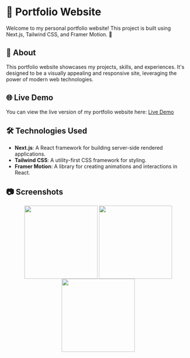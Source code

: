 # 👋 Portfolio Website

Welcome to my personal portfolio website! This project is built using Next.js, Tailwind CSS, and Framer Motion. 🚀

## 📖 About

This portfolio website showcases my projects, skills, and experiences. It's designed to be a visually appealing and responsive site, leveraging the power of modern web technologies.

## 🌐 Live Demo

You can view the live version of my portfolio website here: [Live Demo](https://kan15hka-portfolio.netlify.app/)

## 🛠️ Technologies Used

- **Next.js**: A React framework for building server-side rendered applications.
- **Tailwind CSS**: A utility-first CSS framework for styling.
- **Framer Motion**: A library for creating animations and interactions in React.

## 📷 Screenshots
<div align="center"> 

  <img src="https://github.com/user-attachments/assets/fe78fc07-df0f-4a2f-a16d-66951d0d3543" width="200px" style="display: inline-block; vertical-align: top;" />
  <img src="https://github.com/user-attachments/assets/51dc2751-0fb7-4d85-976b-d20cae82e6c4" width="200px" style="display: inline-block; vertical-align: top;" />
  <img src="https://github.com/user-attachments/assets/ef8b0e24-b120-4464-a894-aa9b0e2bba07" width="200px" style="display: inline-block; vertical-align: top;" />
  
</div>

